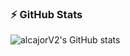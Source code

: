 ### :zap: GitHub Stats

![alcajorV2's GitHub stats](https://github-readme-stats.vercel.app/api?username=alcajorV2&show_icons=true&theme=transparent)
